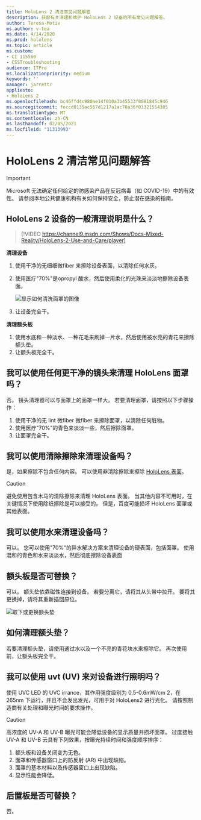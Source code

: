 ```yaml
---
title: HoloLens 2 清洁常见问题解答
description: 获取有关清理和维护 HoloLens 2 设备的所有常见问题解答。
author: Teresa-Motiv
ms.author: v-tea
ms.date: 4/14/2020
ms.prod: hololens
ms.topic: article
ms.custom:
- CI 115560
- CSSTroubleshooting
audience: ITPro
ms.localizationpriority: medium
keywords: ''
manager: jarrettr
appliesto:
- HoloLens 2
ms.openlocfilehash: bc46ffd4c980ae14f010a3b45533f8081845c946
ms.sourcegitcommit: feccd0135ac567d1217a1ac78a36f03321554305
ms.translationtype: MT
ms.contentlocale: zh-CN
ms.lasthandoff: 02/05/2021
ms.locfileid: "11313993"
---
```

# HoloLens 2 清洁常见问题解答

> [!IMPORTANT]  
> Microsoft 无法确定任何给定的防感染产品在反冠病毒（如 COVID-19）中的有效性。 请参阅本地公共健康机构有关如何保持安全，防止潜在感染的指南。  

## HoloLens 2 设备的一般清理说明是什么？

> [!VIDEO https://channel9.msdn.com/Shows/Docs-Mixed-Reality/HoloLens-2-Use-and-Care/player]

<!-- <iframe src="https://channel9.msdn.com/Shows/Docs-Mixed-Reality/HoloLens-2-Use-and-Care/player" width="960" height="540" allowFullScreen frameBorder="0" title="HoloLens 2 Use and Care - Microsoft Channel 9 Video"></iframe> -->

**清理设备**

1. 使用干净的无细细微fiber 来擦除设备表面，以清除任何水灰。
1. 使用医疗"70%"是opropyl 酸水，然后使用柔化的光珠来淡淡地擦除设备表面。

   ![显示如何清洗面罩的图像](images/hololens-cleaning-visor.png)

1. 让设备完全干。

**清理额头板**

1. 使用水底和一种淡水、一种花毛来刷掉一片水，然后使用被水亮的青花来擦除额头垫。
1. 让额头板完全干。

## 我可以使用任何更干净的镜头来清理 HoloLens 面罩吗？

否。 镜头清理器可以与面罩上的面罩一样大。 若要清理面罩，请按照以下步骤操作：  

1. 使用干净的无 lint 微fiber 微fiber 来擦除面罩，以清除任何脏物。
1. 使用医疗"70%"的青色来淡淡一些，然后擦除面罩。
1. 让面罩完全干。

## 我可以使用清除擦除来清理设备吗？

是，如果擦除不包含任何内容。 可以使用非清除擦除来擦除 [HoloLens 表面](#what-are-the-general-cleaning-instructions-for-hololens-2-devices)。  

> [!CAUTION]  
> 避免使用包含木马的清除擦除来清理 HoloLens 表面。 当其他内容不可用时，在关键情况下使用除纸擦除是可以接受的。 但是，百度可能损坏 HoloLens 面罩或其他表面。

## 我可以使用水来清理设备吗？

可以。 您可以使用"70%"的异水解决方案来清理设备的硬表面，包括面罩。 使用混和的青色和水来淡淡水，然后彻底擦除设备表面

## 额头板是否可替换？

可以。 额头垫依靠磁性连接到设备。 若要分离它，请将其从头带中拉开。 要将其更换掉，请将其重新插回原位。

![取下或更换额头垫](images/hololens2-remove-browpad.png)

## 如何清理额头垫？

若要清理额头垫，请使用通过水以及一个不亮的青花块水来擦除它。 再次使用前，让额头板完全干。

## 我可以使用 uvt (UV) 来对设备进行照明吗？

使用 UVC LED 的 UVC irrance，其作用强度级别为 0.5-0.6mW/cm 2，在 265nm 下运行，并且不会发出发光，可用于对 <sup> </sup> HoloLens2 进行光化。 请按照制造商有关处理和曝光时间的要求操作。

> [!CAUTION]  
> 高浓度的 UV-A 和 UV-B 曝光可能会降低设备的显示质量并损坏面罩。 过度接触 UV-A 和 UV-B 云具有下列效果，按曝光持续时间和强度顺序排序：
>  
> 1. 额头板和设备关闭变为无色。
> 1. 面罩和传感器窗口上的防反射 (AR) 中出现缺陷。
> 1. 面罩的基本材料以及传感器窗口上出现缺陷。
> 1. 显示性能会降低。

## 后置板是否可替换？

否。
